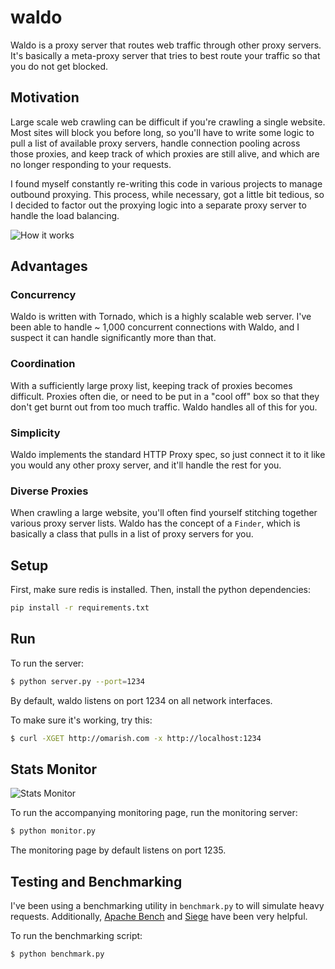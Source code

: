 # waldo

Waldo is a proxy server that routes web traffic through other proxy servers. It's
basically a meta-proxy server that tries to best route your traffic so that you
do not get blocked.

## Motivation

Large scale web crawling can be difficult if you're crawling a single website.
Most sites will block you before long, so you'll have to write some logic to
pull a list of available proxy servers, handle connection pooling across those proxies,
and keep track of which proxies are still alive, and which are no longer responding to
your requests.

I found myself constantly re-writing this code in various projects to manage outbound
proxying. This process, while necessary, got a little bit tedious, so I
decided to factor out the proxying logic into a separate proxy server to handle the load
balancing.

![How it works](https://github.com/omarish/waldo/blob/master/doc/Graphics/How-It-Works.png)

## Advantages

### Concurrency

Waldo is written with Tornado, which is a highly scalable web server. I've been
able to handle ~ 1,000 concurrent connections with Waldo, and I suspect it can
handle significantly more than that.

### Coordination

With a sufficiently large proxy list, keeping track of proxies becomes difficult.
Proxies often die, or need to be put in a "cool off" box so that they don't get
burnt out from too much traffic. Waldo handles all of this for you.

### Simplicity

Waldo implements the standard HTTP Proxy spec, so just connect it to it like you
would any other proxy server, and it'll handle the rest for you.

### Diverse Proxies

When crawling a large website, you'll often find yourself stitching together various
proxy server lists. Waldo has the concept of a `Finder`, which is basically a class
that pulls in a list of proxy servers for you.

## Setup

First, make sure redis is installed. Then, install the python dependencies:

```bash
pip install -r requirements.txt
```

## Run

To run the server:

```bash
$ python server.py --port=1234
```

By default, waldo listens on port 1234 on all network interfaces.

To make sure it's working, try this:

```bash
$ curl -XGET http://omarish.com -x http://localhost:1234
```

## Stats Monitor

![Stats Monitor](https://github.com/omarish/waldo/blob/master/doc/Graphics/Stats-Page.png)

To run the accompanying monitoring page, run the monitoring server:

```bash
$ python monitor.py
```

The monitoring page by default listens on port 1235.

## Testing and Benchmarking

I've been using a benchmarking utility
in `benchmark.py` to will simulate heavy requests. Additionally,
[Apache Bench](http://httpd.apache.org/docs/2.2/programs/ab.html)
and [Siege](https://www.joedog.org/siege-home/) have been very helpful.  

To run the benchmarking script:

```bash
$ python benchmark.py
```
